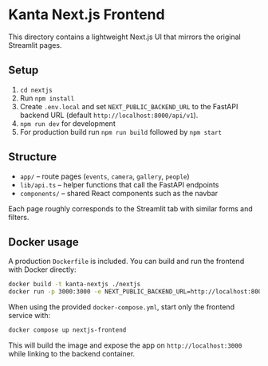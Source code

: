 # Kanta Next.js Frontend

This directory contains a lightweight Next.js UI that mirrors the original Streamlit pages.

## Setup

1. `cd nextjs`
2. Run `npm install`
3. Create `.env.local` and set `NEXT_PUBLIC_BACKEND_URL` to the FastAPI backend URL (default `http://localhost:8000/api/v1`).
4. `npm run dev` for development
5. For production build run `npm run build` followed by `npm start`

## Structure

- `app/` – route pages (`events`, `camera`, `gallery`, `people`)
- `lib/api.ts` – helper functions that call the FastAPI endpoints
- `components/` – shared React components such as the navbar

Each page roughly corresponds to the Streamlit tab with similar forms and filters.

## Docker usage

A production `Dockerfile` is included. You can build and run the frontend with Docker directly:

```bash
docker build -t kanta-nextjs ./nextjs
docker run -p 3000:3000 -e NEXT_PUBLIC_BACKEND_URL=http://localhost:8000/api/v1 kanta-nextjs
```

When using the provided `docker-compose.yml`, start only the frontend service with:

```bash
docker compose up nextjs-frontend
```

This will build the image and expose the app on `http://localhost:3000` while linking to the backend container.
